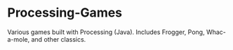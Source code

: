 # Processing-Games
Various games built with Processing (Java). Includes Frogger, Pong, Whac-a-mole, and other classics.

